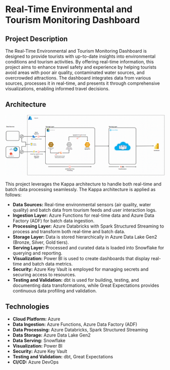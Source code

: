 # Real-Time Environmental and Tourism Monitoring Dashboard

## Project Description

The Real-Time Environmental and Tourism Monitoring Dashboard is designed to provide tourists with up-to-date insights into environmental conditions and tourism activities. By offering real-time information, this project aims to enhance travel safety and experience by helping tourists avoid areas with poor air quality, contaminated water sources, and overcrowded attractions. The dashboard integrates data from various sources, processes it in real-time, and presents it through comprehensive visualizations, enabling informed travel decisions.

## Architecture
![Architecture Diagram](docs/images/architecture.png)

This project leverages the Kappa architecture to handle both real-time and batch data processing seamlessly. The Kappa architecture is applied as follows:

- **Data Sources:** Real-time environmental sensors (air quality, water quality) and batch data from tourism feeds and user interaction logs.
- **Ingestion Layer:** Azure Functions for real-time data and Azure Data Factory (ADF) for batch data ingestion.
- **Processing Layer:** Azure Databricks with Spark Structured Streaming to process and transform both real-time and batch data.
- **Storage Layer:** Data is stored hierarchically in Azure Data Lake Gen2 (Bronze, Silver, Gold tiers).
- **Serving Layer:** Processed and curated data is loaded into Snowflake for querying and reporting.
- **Visualization:** Power BI is used to create dashboards that display real-time and batch data metrics.
- **Security:** Azure Key Vault is employed for managing secrets and securing access to resources.
- **Testing and Validation:** dbt is used for building, testing, and documenting data transformations, while Great Expectations provides continuous data profiling and validation.

## Technologies

- **Cloud Platform:** Azure
- **Data Ingestion:** Azure Functions, Azure Data Factory (ADF)
- **Data Processing:** Azure Databricks, Spark Structured Streaming
- **Data Storage:** Azure Data Lake Gen2
- **Data Serving:** Snowflake
- **Visualization:** Power BI
- **Security:** Azure Key Vault
- **Testing and Validation:** dbt, Great Expectations
- **CI/CD:** Azure DevOps


